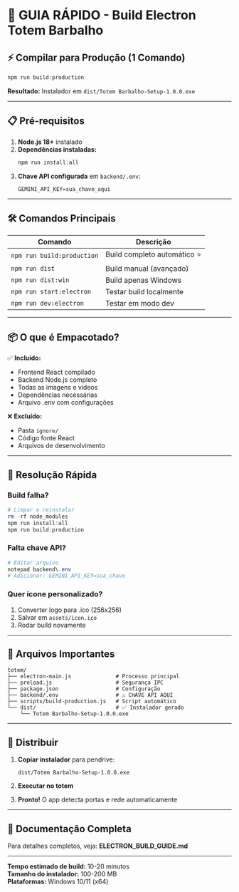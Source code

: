 # 🚀 GUIA RÁPIDO - Build Electron Totem Barbalho

## ⚡ Compilar para Produção (1 Comando)

```powershell
npm run build:production
```

**Resultado:** Instalador em `dist/Totem Barbalho-Setup-1.0.0.exe`

---

## 📋 Pré-requisitos

1. **Node.js 18+** instalado
2. **Dependências instaladas:**
   ```powershell
   npm run install:all
   ```
3. **Chave API configurada** em `backend/.env`:
   ```env
   GEMINI_API_KEY=sua_chave_aqui
   ```

---

## 🛠️ Comandos Principais

| Comando | Descrição |
|---------|-----------|
| `npm run build:production` | Build completo automático ⭐ |
| `npm run dist` | Build manual (avançado) |
| `npm run dist:win` | Build apenas Windows |
| `npm run start:electron` | Testar build localmente |
| `npm run dev:electron` | Testar em modo dev |

---

## 📦 O que é Empacotado?

✅ **Incluído:**
- Frontend React compilado
- Backend Node.js completo
- Todas as imagens e vídeos
- Dependências necessárias
- Arquivo .env com configurações

❌ **Excluído:**
- Pasta `ignore/`
- Código fonte React
- Arquivos de desenvolvimento

---

## 🔧 Resolução Rápida

### Build falha?
```powershell
# Limpar e reinstalar
rm -rf node_modules
npm run install:all
npm run build:production
```

### Falta chave API?
```powershell
# Editar arquivo
notepad backend\.env
# Adicionar: GEMINI_API_KEY=sua_chave
```

### Quer ícone personalizado?
1. Converter logo para .ico (256x256)
2. Salvar em `assets/icon.ico`
3. Rodar build novamente

---

## 📍 Arquivos Importantes

```
totem/
├── electron-main.js              # Processo principal
├── preload.js                    # Segurança IPC
├── package.json                  # Configuração
├── backend/.env                  # ⚠️ CHAVE API AQUI
├── scripts/build-production.js   # Script automático
└── dist/                         # ✅ Instalador gerado
    └── Totem Barbalho-Setup-1.0.0.exe
```

---

## 🎯 Distribuir

1. **Copiar instalador** para pendrive:
   ```
   dist/Totem Barbalho-Setup-1.0.0.exe
   ```

2. **Executar no totem**

3. **Pronto!** O app detecta portas e rede automaticamente

---

## 📖 Documentação Completa

Para detalhes completos, veja: **ELECTRON_BUILD_GUIDE.md**

---

**Tempo estimado de build:** 10-20 minutos  
**Tamanho do instalador:** 100-200 MB  
**Plataformas:** Windows 10/11 (x64)
